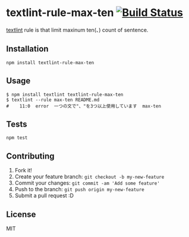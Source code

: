 # textlint-rule-max-ten [![Build Status](https://travis-ci.org/azu/textlint-rule-max-ten.svg?branch=master)](https://travis-ci.org/azu/textlint-rule-max-ten)

[textlint](https://github.com/azu/textlint "textlint") rule is that limit maxinum ten(、) count of sentence.

## Installation

    npm install textlint-rule-max-ten

## Usage

    $ npm install textlint textlint-rule-max-ten
    $ textlint --rule max-ten README.md
    #    11:0  error  一つの文で"、"を3つ以上使用しています  max-ten

## Tests

    npm test

## Contributing

1. Fork it!
2. Create your feature branch: `git checkout -b my-new-feature`
3. Commit your changes: `git commit -am 'Add some feature'`
4. Push to the branch: `git push origin my-new-feature`
5. Submit a pull request :D

## License

MIT